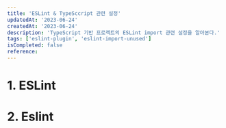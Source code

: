 ```yaml
---
title: 'ESLint & TypeSccript 관련 설정'
updatedAt: '2023-06-24'
createdAt: '2023-06-24'
description: 'TypeScript 기반 프로젝트의 ESLint import 관련 설정을 알아본다.'
tags: ['eslint-plugin', 'eslint-import-unused']
isCompleted: false
reference:
---
```


# 1. ESLint

# 2. Eslint
